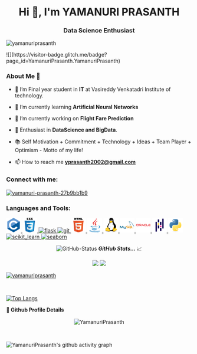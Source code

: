 <h1 align="center">Hi 👋, I'm YAMANURI PRASANTH</h1>
<h3 align="center">Data Science Enthusiast</h3>

<p align="left"> <img src="https://komarev.com/ghpvc/?username=yamanuriprasanth&label=Profile%20views&color=0e75b6&style=flat" alt="yamanuriprasanth" /> </p>
![](https://visitor-badge.glitch.me/badge?page_id=YamanuriPrasanth.YamanuriPrasanth)


<h3> About Me  🚀 </h3>

- 🔭 I’m Final year student in **IT** at Vasireddy Venkatadri Institute of technology.<p>
- 🌱 I’m currently learning **Artificial Neural Networks**<p>
- 🔭 I’m currently working on **Flight Fare Prediction**<p>
- 🌱 Enthusiast in **DataScience and BigData**.<p>
- 📚 Self Motivation + Commitment + Technology + Ideas + Team Player + Optimism - Motto of my life!<p>
- 📫 How to reach me **yprasanth2002@gmail.com**<p>

<h3 align="left">Connect with me:</h3>
<p align="left">
<a href="https://linkedin.com/in/yamanuri-prasanth-27b9bb1b9" target="blank"><img align="center" src="https://raw.githubusercontent.com/rahuldkjain/github-profile-readme-generator/master/src/images/icons/Social/linked-in-alt.svg" alt="yamanuri-prasanth-27b9bb1b9" height="30" width="40" /></a>
</p>

<p>

<h3 align="left">Languages and Tools:</h3>
<p>
<p align="left"> <a href="https://www.cprogramming.com/" target="_blank" rel="noreferrer"> <img src="https://raw.githubusercontent.com/devicons/devicon/master/icons/c/c-original.svg" alt="c" width="40" height="40"/> </a> <a href="https://www.w3schools.com/css/" target="_blank" rel="noreferrer"> <img src="https://raw.githubusercontent.com/devicons/devicon/master/icons/css3/css3-original-wordmark.svg" alt="css3" width="40" height="40"/> </a> <a href="https://flask.palletsprojects.com/" target="_blank" rel="noreferrer"> <img src="https://www.vectorlogo.zone/logos/pocoo_flask/pocoo_flask-icon.svg" alt="flask" width="40" height="40"/> </a> <a href="https://git-scm.com/" target="_blank" rel="noreferrer"> <img src="https://www.vectorlogo.zone/logos/git-scm/git-scm-icon.svg" alt="git" width="40" height="40"/> </a> <a href="https://www.w3.org/html/" target="_blank" rel="noreferrer"> <img src="https://raw.githubusercontent.com/devicons/devicon/master/icons/html5/html5-original-wordmark.svg" alt="html5" width="40" height="40"/> </a> <a href="https://www.java.com" target="_blank" rel="noreferrer"> <img src="https://raw.githubusercontent.com/devicons/devicon/master/icons/java/java-original.svg" alt="java" width="40" height="40"/> </a> <a href="https://www.linux.org/" target="_blank" rel="noreferrer"> <img src="https://raw.githubusercontent.com/devicons/devicon/master/icons/linux/linux-original.svg" alt="linux" width="40" height="40"/> </a> <a href="https://www.mysql.com/" target="_blank" rel="noreferrer"> <img src="https://raw.githubusercontent.com/devicons/devicon/master/icons/mysql/mysql-original-wordmark.svg" alt="mysql" width="40" height="40"/> </a> <a href="https://www.oracle.com/" target="_blank" rel="noreferrer"> <img src="https://raw.githubusercontent.com/devicons/devicon/master/icons/oracle/oracle-original.svg" alt="oracle" width="40" height="40"/> </a> <a href="https://pandas.pydata.org/" target="_blank" rel="noreferrer"> <img src="https://raw.githubusercontent.com/devicons/devicon/2ae2a900d2f041da66e950e4d48052658d850630/icons/pandas/pandas-original.svg" alt="pandas" width="40" height="40"/> </a> <a href="https://www.python.org" target="_blank" rel="noreferrer"> <img src="https://raw.githubusercontent.com/devicons/devicon/master/icons/python/python-original.svg" alt="python" width="40" height="40"/> </a> <a href="https://scikit-learn.org/" target="_blank" rel="noreferrer"> <img src="https://upload.wikimedia.org/wikipedia/commons/0/05/Scikit_learn_logo_small.svg" alt="scikit_learn" width="40" height="40"/> </a> <a href="https://seaborn.pydata.org/" target="_blank" rel="noreferrer"> <img src="https://seaborn.pydata.org/_images/logo-mark-lightbg.svg" alt="seaborn" width="40" height="40"/> </a> </p>

<p>
<div align="center">
  <img src="https://media.giphy.com/media/3o7abAHdYvZdBNnGZq/giphy.gif" width="30px" alt="GitHub-Status"/>&nbsp;<i><b>GitHub Stats... </b></i>📈<br><br>
  <img width="48%" src="https://github-readme-stats.vercel.app/api?username=YamanuriPrasanth&show_icons=true&theme=tokyonight" />
  <img width="48%" src="https://github-readme-streak-stats.herokuapp.com/?user=YamanuriPrasanth&theme=tokyonight" />
</div>

<p>

<p align="left"> <a href="https://github.com/ryo-ma/github-profile-trophy"><img src="https://github-profile-trophy.vercel.app/?username=yamanuriprasanth" alt="yamanuriprasanth" /></a> </p>

<p align="left"> <a href="https://twitter.com/" target="blank"><img src="https://img.shields.io/twitter/follow/?logo=twitter&style=for-the-badge" alt="" /></a> </p>


[![Top Langs](https://github-readme-stats.vercel.app/api/top-langs/?username=YamanuriPrasanth&langs_count=10)](https://github.com/anuraghazra/github-readme-stats)    
<summary><b>🔎 Github Profile Details</b></summary>


    
<p align="center"><img height="180em" src="https://github-profile-summary-cards.vercel.app/api/cards/profile-details?username=YamanuriPrasanth&theme=github_dark" alt="YamanuriPrasanth" align = "center"/></p>


  
<br/>  

![YamanuriPrasanth's github activity graph](https://activity-graph.herokuapp.com/graph?username=YamanuriPrasanth&theme=nord) 
